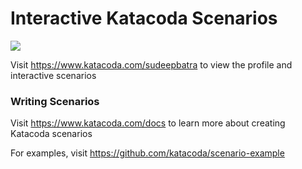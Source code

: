 # Interactive Katacoda Scenarios

[![](http://shields.katacoda.com/katacoda/sudeepbatra/count.svg)](https://www.katacoda.com/sudeepbatra "Get your profile on Katacoda.com")

Visit https://www.katacoda.com/sudeepbatra to view the profile and interactive scenarios

### Writing Scenarios
Visit https://www.katacoda.com/docs to learn more about creating Katacoda scenarios

For examples, visit https://github.com/katacoda/scenario-example
